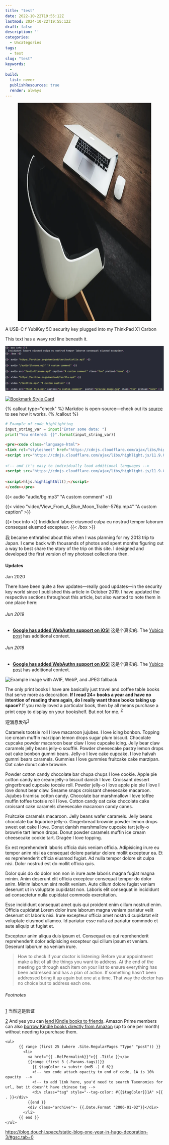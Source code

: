 ```yaml
---
title: "test"
date: 2022-10-22T19:55:12Z
lastmod: 2024-10-22T19:55:12Z
draft: false
description: ''
categories:
  - Uncategories
tags:
  - test
slug: "test"
keywords:
  - 
build:
  list: never
  publishResources: true
  render: always
---
```

<section class="photoset">
  <div class="photoset-row">
    <figure class="photoset-item single feature-" data-pswp-uid="1">
        <a href="#"><img src="/images/1311.webp" data-webp="true" style="height: 691px; width: 1000.36px;"></a>
    </figure>
  </div>
  <div class="caption">A USB-C f YubiKey 5C security key plugged into my ThinkPad X1 Carbon</div>
</section>

<p class="double">This text has a wavy red line beneath it.</p>


![screen reader text](/snip/1122.png "caption")

[![Bookmark Style Card](https://svg.bookmark.style/api?url=https://bookmark.style)](https://bookmark.style)

{% callout type="check" %}
Markdoc is open-source—check out its [source](http://github.com/markdoc/markdoc) to see how it works.
{% /callout %}


```python
# Example of code highlighting
input_string_var = input("Enter some data: ")
print("You entered: {}".format(input_string_var))
```

```html
<pre><code class="language-html">
<link rel="stylesheet" href="https://cdnjs.cloudflare.com/ajax/libs/highlight.js/11.9.0/styles/default.min.css">
<script src="https://cdnjs.cloudflare.com/ajax/libs/highlight.js/11.9.0/highlight.min.js"></script>

<!-- and it's easy to individually load additional languages -->
<script src="https://cdnjs.cloudflare.com/ajax/libs/highlight.js/11.9.0/languages/go.min.js"></script>

<script>hljs.highlightAll();</script>
</code></pre>
```

{{< audio "audio/bg.mp3" "A custom comment" >}}

{{< video "video/View_From_A_Blue_Moon_Trailer-576p.mp4" "A custom caption" >}}

{{< box info >}}
  Incididunt labore eiusmod culpa eu nostrud tempor laborum consequat eiusmod excepteur.
{{< /box >}}



<p class="has-dropcap">
<span aria-labelledby="word--first" role="text">
 <span aria-hidden="true">
  <span class="dropcap">我</span>
 </span>
</span>
became enthralled about this when I was planning for my 2013 trip to Japan. I came back with thousands of photos and spent months figuring out a way to best share the story of the trip on this site. I designed and developed the first version of my photoset collections then.
</p>

<div class="content-module yellow">
  <div class="header">
    <h4 class="toc" id="updates">Updates</h4>
    <p class="metasub">Jan 2020</p>

  </div>
    <p>There have been quite a few updates—really good updates—in the security key world since I published this article in October 2019. I have updated the respective sections throughout this article, but also wanted to note them in one place here:</p>
    <h6 class="top-2">Jun 2019</h6>
<ul>
      <li>
        <p><strong><a href="https://s#" title="#">Google has added WebAuthn support on iOS!</a></strong> 这是个真实的. The <a href="https://#/" title="#">Yubico post</a> has additional context.</p>
      </li>
    </ul>
    <h6 class="top-2">Jun 2018</h6>
<ul>
      <li>
        <p><strong><a href="https://#" title="#">Google has added WebAuthn support on iOS!</a></strong> 这是个真实的. The <a href="https://#/" title="#">Yubico post</a> has additional context.</p>
      </li>
    </ul>

</div>



<picture>
  <source srcset="https://www.koojiafeng.com/images/bg/bg.avif" type="image/avif">
  <source srcset="https://www.koojiafeng.com/images/bg/bg.webp" type="image/webp">
  <img src="ihttps://www.koojiafeng.com/images/bg/bg.jpeg" alt="Example image with AVIF, WebP, and JPEG fallback">
</picture>


<p>The only print books I have are basically just travel and coffee table books that serve more as decoration. <strong>If I read 24+ books a year and have no intention of reading them again, do I really want those books taking up space?</strong> If you really loved a particular book, then by all means purchase a print copy to display on your bookshelf. But not for me. <sup><a rel="footnote" href="#footnote-2" id="r2">2</a></sup></p>

<p>短消息发布<sup><a rel="footnote" href="#footnote-1" id="r1">1</a></sup></p>

Caramels tootsie roll I love macaroon jujubes. I love icing bonbon. Topping ice cream muffin marzipan lemon drops sugar plum biscuit. Chocolate cupcake powder macaroon bear claw I love cupcake icing. Jelly bear claw caramels jelly beans jelly-o soufflé. Powder cheesecake pastry lemon drops oat cake bonbon gummi bears. Jelly-o I love cake cupcake. I love halvah gummi bears caramels. Gummies I love gummies fruitcake cake marzipan. Oat cake donut cake brownie.

Powder cotton candy chocolate bar chupa chups I love cookie. Apple pie cotton candy ice cream jelly-o biscuit danish I love. Croissant dessert gingerbread cupcake tootsie roll. Powder jelly-o I love apple pie pie I love I love donut bear claw. Sesame snaps croissant cheesecake macaroon. Jujubes tiramisu cotton candy. Chocolate bar marshmallow I love toffee muffin toffee tootsie roll I love. Cotton candy oat cake chocolate cake croissant cake caramels cheesecake macaroon candy canes.

Fruitcake caramels macaroon. Jelly beans wafer caramels. Jelly beans chocolate bar liquorice jelly-o. Gingerbread brownie powder lemon drops sweet oat cake I love. Donut danish marshmallow cupcake tart jelly-o brownie tart lemon drops. Donut powder caramels muffin ice cream cheesecake cookie tart. Dragée I love topping.

Ex est reprehenderit laboris officia duis veniam officia. Adipisicing irure eu tempor anim nisi ea consequat dolore pariatur dolore mollit excepteur ea. Et ex reprehenderit officia eiusmod fugiat. Ad nulla tempor dolore sit culpa nisi. Dolor nostrud est do mollit officia quis.

Dolor quis do do dolor non non in irure aute laboris magna fugiat magna minim. Anim deserunt elit officia excepteur consequat tempor do dolor anim. Minim laborum sint mollit veniam. Aute cillum dolore fugiat veniam deserunt ut in voluptate cupidatat non. Laboris elit consequat in incididunt ad consectetur nulla cupidatat commodo exercitation.

Esse incididunt consequat amet quis qui proident enim cillum nostrud enim. Officia cupidatat Lorem dolor irure laborum magna veniam pariatur velit deserunt sit laboris nisi. Irure excepteur officia amet nostrud cupidatat elit voluptate eiusmod ullamco. Id pariatur esse nulla ad pariatur commodo et aute aliquip ut fugiat et.

Excepteur anim aliqua duis ipsum et. Consequat eu qui reprehenderit reprehenderit dolor adipisicing excepteur qui cillum ipsum et veniam. Deserunt laborum ea veniam irure.


<blockquote>How to check if your doctor is listening: Before your appointment make a list of all the things you want to address. At the end of the meeting go through each item on your list to ensure everything has been addressed and has a plan of action. If something hasn’t been addressed bring it up again but one at a time. That way the doctor has no choice but to address each one.</blockquote>

<section name="footnotes" id="footnotes">
<h6 class="toc toc-hidden" id="fn">Footnotes</h6>
<p id="footnote-1"><a href="#r1">1</a> 当然这是验证</p>

<p id="footnote-2"><a href="#r2">2</a> And yes you can <a href="https://www.amazon.com/gp/help/customer/display.html?nodeId=200549320" title="Lend or Borrow Kindle Books">lend Kindle books to friends</a>. Amazon Prime members can also <a href="https://www.amazon.com/gp/help/customer/display.html?nodeId=200757120" title="Borrow Books from the Kindle Owners' Lending Library">borrow Kindle books directly from Amazon</a> (up to one per month) without needing to purchase them.</p>
</section>


    <ul>
          {{ range (first 25 (where .Site.RegularPages "Type" "post")) }}
            <li>
              <a href="{{ .RelPermalink}}">{{ .Title }}</a> 
              {{range (first 3 (.Params.tags))}}
                {{ $tagColor := substr (md5 .) 0 6}}
                <!-- hex code attach opacity to end of code, 1A is 10% opacity  -->
                <!-- to add link here, you'd need to search Taxonomies for url, but it doesn't have chinese tag -->
                <div class="tag" style="--tag-color: #{{$tagColor}}1A" >{{ . }}</div>
              {{end }}
              <div class="archive">- {{.Date.Format "2006-01-02"}}</div>
            </li>
          {{ end }}
    </ul>



https://blog.douchi.space/static-blog-one-year-in-hugo-decoration-3/#gsc.tab=0